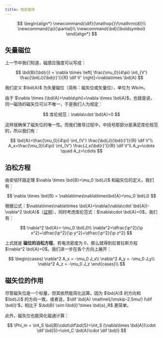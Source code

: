 ```yaml
---
title: 恒定磁场
---
```


<!--more-->

$$
\begin{align*}
\newcommand{\dif}{\mathop{}\!\mathrm{d}}\\
\newcommand{\p}{\partial}\\
\newcommand{\bd}{\boldsymbol}
\end{align*}
$$

## 矢量磁位

上一节中我们知道，磁感应强度可以写成：

$$
\bd{B}(\bd{r}) = \nabla \times \left[ \frac{\mu_0}{4\pi} \int_{V'} \frac{\bd{J}(\bd{r}')}{R} \dif V' \right]=\nabla\times \bd{A}
$$

我们定义 $\bd{A}$ 为矢量磁位（简称：磁矢位或矢量位），单位为 Wb/m。

由于 $\nabla \times (\bd{A}+\nabla\phi)=\nabla \times \bd{A}$，也就是说，同一磁场的磁矢位可以不唯一，于是我们人为规定：

$$
库伦规范：\nabla\cdot \bd{A}=0
$$

这样就确保了磁矢位的唯一性。而我们推导过程中，中括号那部分是满足库伦规范的，所以我们有：

$$
\bd{A}=\frac{\mu_0}{4\pi} \int_{V'} \frac{\bd{J}(\bd{r}')}{R} \dif V'\\
A_x=\frac{\mu_0}{4\pi} \int_{V'} \frac{J_x(\bd{r}')}{R} \dif V'\\
A_y=\cdots \quad A_z=\cdots
$$

## 泊松方程

由安培环路定理 $\nabla \times \bd{B}=\mu_0 \bd{J}$ 和磁矢位的定义，我们有：

$$
\nabla \times \bd{B} = \nabla\times\nabla\times\bd{A}=\mu_0 \bd{J}
$$

根据公式：$\nabla\times\nabla\times \bd{A}=\nabla(\nabla\cdot \bd{A})-\nabla^2 \bd{A}$（<a href="https://i.loli.net/2020/04/20/j2uUdfWAFiOaNJk.jpg" data-lightbox="image" data-title="证明">证明</a>），同时考虑库伦范式：$\nabla\cdot \bd{A}=0$，我们有：

$$
\nabla^2 \bd{A}=-\mu_0 \bd{J}\\
\nabla^2=\dfrac{\p^2}{\p x^2}+\dfrac{\p^2}{\p y^2}+\dfrac{\p^2}{\p z^2}
$$

上式就是 **磁位的泊松方程**，若电流密度为 0，那么就得到拉普拉斯方程 $\nabla^2 \bd{A}=0$。我们进一步在各个方向上展开：

$$
\begin{cases}
\nabla^2 A_x = -\mu_0 J_x\\
\nabla^2 A_y = -\mu_0 J_y\\
\nabla^2 A_z = -\mu_0 J_z
\end{cases}\\
$$

## 磁矢位的作用

尽管磁矢位是一个标量，但其依然能简化运算。因为 $\bd{A}$ 的方向和 $\bd{J}$ 的方向一致，或者说，$\dif \bd{A} \mathrel{/\mskip-2.5mu/} I\dif \bd{l}'$，相比于 $\bd{B} 	\sim I\bd{l}'\times \bd{a}_R$ 更简单。 

此外，磁矢位也能简化磁通计算：

$$
\Phi_m = \int_S \bd{B}\cdot\dif\bd{S}=\int_S (\nabla\times \bd{A})\cdot \dif \bd{S}=\oint_C \bd{A}\cdot \dif \bd{l}
$$